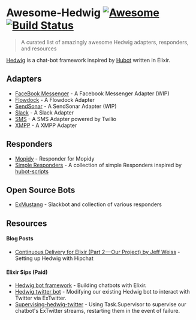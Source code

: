 # Awesome-Hedwig  [![Awesome](https://cdn.rawgit.com/sindresorhus/awesome/d7305f38d29fed78fa85652e3a63e154dd8e8829/media/badge.svg)](https://github.com/sindresorhus/awesome) [![Build Status](https://travis-ci.org/enilsen16/awesome-hedwig.svg?branch=master)](https://travis-ci.org/enilsen16/awesome-hedwig)

> A curated list of amazingly awesome Hedwig adapters, responders, and resources

[Hedwig](https://github.com/hedwig-im/hedwig) is a chat-bot framework inspired by [Hubot](https://hubot.github.com/) written in Elixir.

## Adapters
* [FaceBook Messenger](https://github.com/enilsen16/hedwig_messenger) - A Facebook Messenger Adapter (WIP)
* [Flowdock](https://github.com/supernullset/hedwig_flowdock) - A Flowdock Adapter
* [SendSonar](https://github.com/enilsen16/hedwig_sonar) - A SendSonar Adapter (WIP)
* [Slack](https://github.com/hedwig-im/hedwig_slack) - A Slack Adapter
* [SMS](https://github.com/bryanjos/hedwig_sms) - A SMS Adapter powered by Twilio
* [XMPP](https://github.com/hedwig-im/hedwig_xmpp) - A XMPP Adapter

## Responders
* [Mopidy](https://github.com/trestrantham/hedwig_mopidy) - Responder for Mopidy
* [Simple Responders](https://github.com/labzero/hedwig_simple_responders) - A collection of simple Responders inspired by [hubot-scripts](https://github.com/github/hubot-scripts)

## Open Source Bots
* [ExMustang](https://github.com/techgaun/ex_mustang) - Slackbot and collection of various responders

## Resources
#### Blog Posts
* [Continuous Delivery for Elixir (Part 2 — Our Project) by Jeff Weiss](https://medium.com/@jeffweiss/continuous-delivery-for-elixir-part-2-our-project-ae6406c6a990#.9bhu75oim) - Setting up Hedwig with Hipchat

#### Elixir Sips (Paid)
* [Hedwig bot framework](https://www.dailydrip.com/topics/elixir/drips/hedwig-bot-framework) - Building chatbots with Elixir.
* [Hedwig twitter bot](https://www.dailydrip.com/topics/elixir/drips/hedwig-twitter-bot) - Modifying our existing Hedwig bot to interact with Twitter via ExTwitter.
* [Supervising-hedwig-twitter](https://www.dailydrip.com/topics/elixir/drips/supervising-hedwig-twitter) - Using Task.Supervisor to supervise our chatbot's ExTwitter streams, restarting them in the event of failure.

